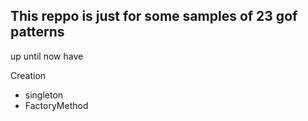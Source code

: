 ## This reppo is just for some samples of 23 gof patterns


up until now have 

Creation
  * singleton
  * FactoryMethod